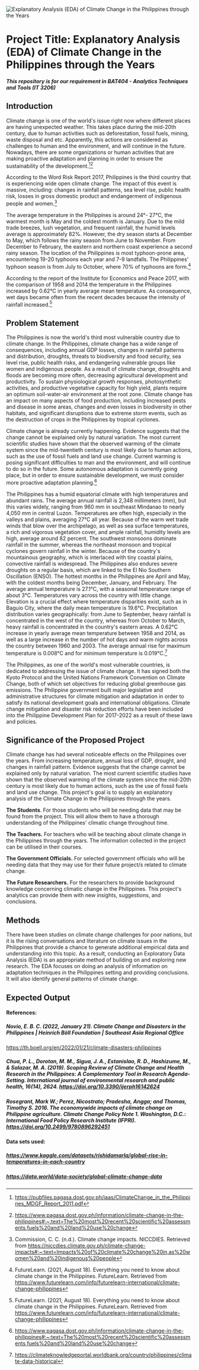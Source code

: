 ![Explanatory Analysis (EDA) of Climate Change in the Philippines through the Years](https://user-images.githubusercontent.com/102513636/161005611-bc626bdc-91ef-495a-bcfb-ce8b2f1f9237.png)

# Project Title: Explanatory Analysis (EDA) of Climate Change in the Philippines through the Years
***This repository is for our requirement in BAT404 - Analytics Techniques and Tools (IT 3206)***

## Introduction
Climate change is one of the world's issue right now where different places are having unexpected weather. This takes place during the mid-20th century, due to human activities such as deforestation, fossil fuels, mining, waste disposal and etc. Apparently, this actions are considered as challenges to human and the environment, and will continue in the future. Nowadays, there are some organizations or human activities that are making proactive adaptation and planning in order to ensure the sustainability of the development.[^1][^2]

According to the Word Risk Report 2017, Philippines is the third country that is experiencing wide open climate change. The impact of this event is massive, including: changes in rainfall patterns, sea level rise, public health risk, losses in gross domestic product and endangerment of indigenous people and women.[^3]

The average temperature in the Philippines is around 24°- 27°C, the warmest month is May and the coldest month is January. Due to the mild trade breezes, lush vegetation, and frequent rainfall, the humid levels average is approximately 82%. However, the dry season starts at December to May, which follows the rainy season from June to November. From December to February, the eastern and northern coast experience a second rainy season. The location of the Philippines is most typhoon-prone area, encountering 19-20 typhoons each year and 7-9 landfalls. The Philippines' typhoon season is from July to October, where 70% of typhoons are form.[^4]

According to the report of the Institute for Economics and Peace 2017, with the comparison of 1958 and 2014 the temperature in the Philippines increased by 0.62°C in yearly average mean temperature. As consequence, wet days became often from the recent decades because the intensity of rainfall increased.[^4]


## Problem Statement
The Philippines is now the world's third most vulnerable country due to climate change. In the Philippines, climate change has a wide range of consequences, including annual GDP losses, changes in rainfall patterns and distribution, droughts, threats to biodiversity and food security, sea level rise, public health risks, and endangering vulnerable groups like women and indigenous people. As a result of climate change, droughts and floods are becoming more often, decreasing agricultural development and productivity. To sustain physiological growth responses, photosynthetic activities, and productive vegetative capacity for high yield, plants require an optimum soil-water-air environment at the root zone. Climate change has an impact on many aspects of food production, including increased pests and disease in some areas, changes and even losses in biodiversity in other habitats, and significant disruptions due to extreme storm events, such as the destruction of crops in the Philippines by tropical cyclones.

Climate change is already currently happening. Evidence suggests that the change cannot be explained only by natural variation. The most current scientific studies have shown that the observed warming of the climate system since the mid-twentieth century is most likely due to human actions, such as the use of fossil fuels and land use change. Current warming is posing significant difficulties to man and the environment, and will continue to do so in the future. Some autonomous adaptation is currently going place, but in order to ensure sustainable development, we must consider more proactive adaptation planning.[^5]

The Philippines has a humid equatorial climate with high temperatures and abundant rains. The average annual rainfall is 2,348 millimeters (mm), but this varies widely, ranging from 960 mm in southeast Mindanao to nearly 4,050 mm in central Luzon. Temperatures are often high, especially in the valleys and plains, averaging 27°C all year. Because of the warm wet trade winds that blow over the archipelago, as well as sea surface temperatures, a rich and vigorous vegetation cover, and ample rainfall, humidity levels are high, average around 82 percent. The southwest monsoons dominate rainfall in the summer, whereas the northeast monsoon and tropical cyclones govern rainfall in the winter. Because of the country's mountainous geography, which is interlaced with tiny coastal plains, convective rainfall is widespread. The Philippines also endures severe droughts on a regular basis, which are linked to the El Nio Southern Oscillation (ENSO). The hottest months in the Philippines are April and May, with the coldest months being December, January, and February. The average annual temperature is 27.1°C, with a seasonal temperature range of about 3°C. Temperatures vary across the country with little change. Elevation is a crucial effect where temperature disparities exist, such as in Baguio City, where the daily mean temperature is 19.6°C. Precipitation distribution varies geographically: from June to September, heavy rainfall is concentrated in the west of the country, whereas from October to March, heavy rainfall is concentrated in the country's eastern areas. A 0.62°C increase in yearly average mean temperature between 1958 and 2014, as well as a large increase in the number of hot days and warm nights across the country between 1960 and 2003. The average annual rise for maximum temperature is 0.008°C and for minimum temperature is 0.019°C.[^6]

The Philippines, as one of the world's most vulnerable countries, is dedicated to addressing the issue of climate change. It has signed both the Kyoto Protocol and the United Nations Framework Convention on Climate Change, both of which set objectives for reducing global greenhouse gas emissions. The Philippine government built major legislative and administrative structures for climate mitigation and adaptation in order to satisfy its national development goals and international obligations. Climate change mitigation and disaster risk reduction efforts have been included into the Philippine Development Plan for 2017-2022 as a result of these laws and policies.


## Significance of the Proposed Project


Climate change has had several noticeable effects on the Philippines over the years. From increasing temperature, annual loss of GDP, drought, and changes in rainfall pattern. Evidence suggests that the change cannot be explained only by natural variation. The most current scientific studies have shown that the observed warming of the climate system since the mid-20th century is most likely due to human actions, such as the use of fossil fuels and land use change. This project's goal is to supply an explanatory analysis of the Climate Change in the Philippines through the years.

**The Students**. For those students who will be needing data that may be found from the project. This will allow them to have a thorough understanding of the Philippines' climatic change throughout time.

**The Teachers.** For teachers who will be teaching about climate change in the Philippines through the years. The information collected in the project can be utilised in their courses.

**The Government Officials.** For selected government officials who will be needing data that they may use for their future project/s related to climate change. 

**The Future Researchers.** For the researchers to provide background knowledge concerning climatic change in the Philippines. This project's analytics can provide them with new insights, suggestions, and conclusions.

 

## Methods
There have been studies on climate change challenges for poor nations, but it is the rising conversations and literature on climate issues in the Philippines that provide a chance to generate additional empirical data and understanding into this topic. As a result, conducting an Exploratory Data Analysis (EDA) is an appropriate method of building on and exploring new research. The EDA focuses on doing an analysis of information on adaptation techniques in the Philippines setting and providing conclusions. It will also identify general patterns of climate change. 

  
## Expected Output




#### References:

[^1]: https://pubfiles.pagasa.dost.gov.ph/iaas/ClimateChange_in_the_Philippines_MDGF_Report_2011.pdf 

[^2]: https://www.pagasa.dost.gov.ph/information/climate-change-in-the-philippines#:~:text=The%20most%20recent%20scientific%20assessments,fuels%20and%20land%20use%20change

[^3]: Commission, C. C. (n.d.). Climate change impacts. NICCDIES. Retrieved from https://niccdies.climate.gov.ph/climate-change-impacts#:~:text=Impacts%20of%20climate%20change%20in,as%20women%20and%20indigenous%20people

[^4]: FutureLearn. (2021, August 18). Everything you need to know about climate change in the Philippines. FutureLearn. Retrieved from  https://www.futurelearn.com/info/futurelearn-international/climate-change-philippines 

[^5]: https://www.pagasa.dost.gov.ph/information/climate-change-in-the-philippines#:~:text=The%20most%20recent%20scientific%20assessments,fuels%20and%20land%20use%20change

[^6]: https://climateknowledgeportal.worldbank.org/country/philippines/climate-data-historical

##### Novio, E. B. C. (2022, January 21). Climate Change and Disasters in the Philippines | Heinrich Böll Foundation | Southeast Asia Regional Office
https://th.boell.org/en/2022/01/21/climate-disasters-philippines

##### Chua, P. L., Dorotan, M. M., Sigua, J. A., Estanislao, R. D., Hashizume, M., & Salazar, M. A. (2019). Scoping Review of Climate Change and Health Research in the Philippines: A Complementary Tool in Research Agenda-Setting. International journal of environmental research and public health, 16(14), 2624. https://doi.org/10.3390/ijerph16142624

##### Rosegrant, Mark W.; Perez, Nicostrato; Pradesha, Angga; and Thomas, Timothy S. 2016. The economywide impacts of climate change on Philippine agriculture. Climate Change Policy Note 1. Washington, D.C.: International Food Policy Research Institute (IFPRI). https://doi.org/10.2499/9780896292451



#### Data sets used:
##### https://www.kaggle.com/datasets/rishidamarla/global-rise-in-temperatures-in-each-country
##### https://data.world/data-society/global-climate-change-data
